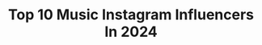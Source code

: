 ---
title: Top 10 Music Instagram Influencers In 2024
description: >-
  Find top music Instagram influencers in 2024. Most popular hashtags: #love #music #sponsored.
platform: Instagram
hits: 52955
text_top: Analyze the best Instagram profiles on inBeat.
text_bottom: Our database has 52955 Instagram influencers like this for you to collaborate.
profiles:
  - username: "ariferdogan"
    fullname: >-
      Arif
    bio: >-
      Music
    location: "Turkey"
    followers: 6974
    engagement: 634
    commentsToLikes: 0.054433
    id: ck5hsifetwnjs0i11uwf69u8n
    verified: false
    hashtags: "#kesfet, #slowsarkim, #1dakikaliksarki, #1dakikalikmuzik"
  - username: "thenewfoundyorker"
    fullname: >-
      Angela Pickett
    bio: >-
      🤍Music/Food/Travel 🇨🇦Born in Newfoundland📍Based in NYC 🎻Viola/violin/fiddle @overlookquartet and everywhere @juilliardschool, @msm.nyc
    location: "United States"
    followers: 11706
    engagement: 539
    commentsToLikes: 0.131748
    id: ck8tb91bxurvt0j7865tjjjqy
    verified: false
    hashtags: "#vegan, #whatveganseat, #nyc, #veganfoodlovers"
  - username: "emylawson"
    fullname: >-
      ᴇᴍᴀɴ | makeup art & travel
    bio: >-
      ☾ AstroMermaid Of Darkness ✨🪐 🇲🇦🇹🇷 @emylawsonmusic ♫ Ravenclaw ⚯ ͛ emylawsonmail@gmail.com . LATEST MUSIC👇🏻
    location: "United States"
    followers: 5057
    engagement: 551
    commentsToLikes: 0.094641
    id: ckaoz4f0zkbk00i78gsnsd8of
    verified: false
    hashtags: "#graphiclinerlook, #graphicliner, #makeuplover, #aesthetic"
  - username: "danielariojas"
    fullname: >-
      Daniela Riojas
    bio: >-
      Curandera 🪶Medicine 🍃 Earth Prayers Global Educational Community 🌎🌐 Founder: @intikhana.medicina Music, Intikhana Mentorship, and Ceremony ⇊
    location: "United States"
    followers: 122830
    engagement: 826
    commentsToLikes: 0.022568
    id: ck6twuy7zu8qf0j71cszz3gc2
    verified: false
    hashtags: "#healing, #voice, #plantmedicine, #music"
  - username: "lovellart"
    fullname: >-
      Christopher Lovell
    bio: >-
      UK based Artist |Nerd | Musician |Traveller. Work Enquiries:👉🏻chris@christopherlovell.com Signed art prints available👇🏻
    location: "United Kingdom"
    followers: 155785
    engagement: 535
    commentsToLikes: 0.034073
    id: ck14iqr6mgr9y0i19ibhw4tcz
    verified: false
    hashtags: "#topnine2020, #mtgcommunity, #mtgkaldheim, #painting"
  - username: "djpain1"
    fullname: >-
      DJ Pain 1
    bio: >-
      Multi-Platinum Producer/DJ, credits include: Jeezy, Lil Baby, Ludacris, Nas, Public Enemy, Yo Gotti, Polo G, more. @musicentrepreneurclub #VDJS
    location: "United States"
    followers: 79274
    engagement: 977
    commentsToLikes: 0.093310
    id: ck55pqdcub57h0i1189lavtuk
    verified: true
    hashtags: "#love, #sponsored, #beatstars, #makingbeats"
  - username: "danucd"
    fullname: >-
      Dana
    bio: >-
      📧 teamdanucd@unitedtalent.com 👇🏽copyright FREE music👇🏽
    location: "United States"
    followers: 222972
    engagement: 1350
    commentsToLikes: 0.015957
    id: ck5hl63rtjmx40i11pheqn75y
    verified: false
    hashtags: "#fun, #pubgmobile, #streamer, #pubgm"
  - username: "momo_obrien"
    fullname: >-
      Mo Mo O’Brien 🌸
    bio: >-
      🎵 Music 🌱 Character Actress ✨ Content about Immersive Experiences 🌸 She/Her 💌 momo.obrien.official@gmail.com
    location: "United States"
    followers: 183075
    engagement: 981
    commentsToLikes: 0.007111
    id: ck5pxgue5roln0i11dmfgeqo7
    verified: false
    hashtags: "#dnd, #baldursgate, #baldursgate3, #larp"
  - username: "claireateku"
    fullname: >-
      claire ateku
    bio: >-
      • ny📍 • howard u🦬 • blessed/highly favored✨ • therealateku@gmail.com 💌 • music/pop culture anchor + host 🎤 • culture creator🇰🇪 + serial networker🌐
    location: "United States"
    followers: 23014
    engagement: 466
    commentsToLikes: 0.080634
    id: ckwbjrqldl8zn0j23s2wnli0r
    verified: false
    hashtags: "#summerwya, #daytona500, #madeinlagos, #busy"
  - username: "ashishbhatiaofficial"
    fullname: >-
      ASHISH BHATIA
    bio: >-
      Music • Acting • Fashion Winner of MTV Roadies S18 KASHISH OUT NOW ⤵️
    location: "India"
    followers: 1180227
    engagement: 545
    commentsToLikes: 0.005327
    id: ck5pwjyhsn6980i11fphvk0bp
    verified: true
    hashtags: "#kashishratnani, #musicvideo, #football, #kashish"
---